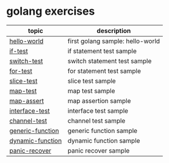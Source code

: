 # golang exercises

|topic|description|
|----|----|
|[hello-world](./hello-world/hello_world.go)|first golang sample: hello-world|
|[if-test](./if-test/if_test.go)|if statement test sample|
|[switch-test](./switch-test/switch_test.go)|switch statement test sample|
|[for-test](./for-test/for_test.go)|for statement test sample|
|[slice-test](./slice-test/slice_test.go)|slice test sample|
|[map-test](./map-test/map_test.go)|map test sample|
|[map-assert](./map-assert/map_assert.go)|map assertion sample|
|[interface-test](./interface-test/interface_test.go)|interface test sample|
|[channel-test](./channel-test/channel_test.go)|channel test sample|
|[generic-function](./generic-function/generic_func.go)|generic function sample|
|[dynamic-function](./dynamic-function/dynamic_func.go)|dynamic function sample|
|[panic-recover](./panic-recover/sample1.go)|panic recover sample|

